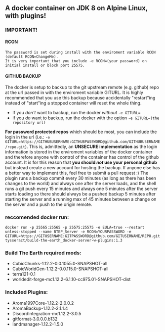 ## A docker container on JDK 8 on Alpine Linux, with plugins!

### **IMPORTANT!**

#### RCON
```rcon is enabled on port 25575 as this is the only way to interact with the terminal (without plugins). 
The password is set during install with the enviroment variable RCON (default RCON=ChangeMe). 
It is very important that you include -e RCON=(your password) on initial install or block port 25575.
```
#### GITHUB BACKUP

The docker is setup to backup to the git upstream remote (e.g. github) repo at the url passed in with the enviroment variable GITURL.
It is highly recommended that you use this backup because accidentally "restart"ing instead of "start"ing a stopped container will reset the whole thing.
- If you *don't* want to backup, run the docker *without* `-e GITURL=`
- If you *do* want to backup, run the docker with the option `-e GITURL=(the repository url)`

**For password protected repos** which should be most, you can include the login in the url (i.e.: `-e GITURL=https://GITHUBUSERNAME:GITHUBPASSWORD@github.com/GITHUBUSERNAME/repo.git`). This is, admittedly, an **UNSECURE implementation** as the login information is stored in the enviroment variables of the docker container and therefore anyone with control of the container has control of the github account. It is for this reason that **you should ___not___ use your personal github** but instead create a new account for hosting the backup. If anyone else has a better way to implement this, feel free to submit a pull request :)
The plugin runs a backup commit every 30 minutes (as long as there has been changes to the world) and always one after the server loads, and the shell runs a git push every 15 minutes and always one 5 minutes after the server starts loading so there should always be a pushed backup 5 minutes after starting the server and a running max of 45 minutes between a change on the server and a push to the origin remote.

### reccomended docker run:
`docker run -p 25565:25565 -p 25575:25575 -e EULA=true --restart unless-stopped --name BTEP_Server -e RCON=YOURPASSWORD -e GITURL=https://GITUSERNAME:GITPASSWORD@github.com/GITUSERNAME/REPO.git tysseract/build-the-earth_docker-server-w-plugins:1.3`

### Build The Earth required mods:
- CubicChunks-1.12.2-0.0.1055.0-SNAPSHOT-all
- CubicWorldGen-1.12.2-0.0.115.0-SNAPSHOT-all
- terra121-0.1
- worldedit-forge-mc1.12.2-6.1.10-cc975.01-SNAPSHOT-dist

### Included Plugins:
- Aroma1997Core-1.12.2-2.0.0.2
- AromaBackup-1.12.2-2.1.1.4
- DiscordIntegration-mc1.12.2-3.0.5
- gitformat-3.0.0.0.b132
- landmanager-1.12.2-1.5.0
